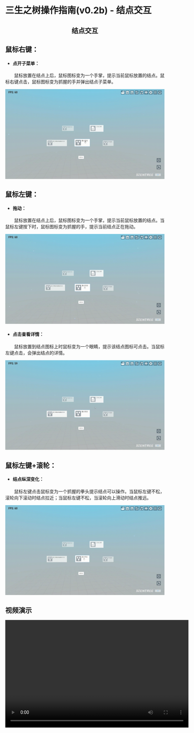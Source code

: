 # 三生之树操作指南(v0.2b) - 结点交互

## <div style="text-align:center">结点交互</div>

## 鼠标右键：

* #### 点开子菜单：

&emsp;&emsp;鼠标放置在结点上后，鼠标图标变为一个手掌，提示当前鼠标放置的结点。鼠标右键点击，鼠标图标变为抓握的手并弹出结点子菜单。

![点开子菜单](images/NodeInteraction/OpenSonMenu.gif)

## 鼠标左键：

* #### 拖动：

&emsp;&emsp;鼠标放置在结点上后，鼠标图标变为一个手掌，提示当前鼠标放置的结点。当鼠标左键按下时，鼠标图标变为抓握的手，提示当前结点正在拖动。

![点开子菜单](images/NodeInteraction/Drag.gif)

* #### 点击查看详情：

&emsp;&emsp;鼠标放置到结点图标上时鼠标变为一个眼睛，提示该结点图标可点击。当鼠标左键点击，会弹出结点的详情。

![点击查看详情](images/NodeInteraction/ViewDetails.gif)

## 鼠标左键+滚轮：

* #### 结点纵深变化：

&emsp;&emsp;鼠标左键点击鼠标变为一个抓握的拳头提示结点可以操作。当鼠标左键不松，滚轮向下滚动时结点拉近；当鼠标左键不松，当滚轮向上滑动时结点推远。

![结点纵深变化](images/NodeInteraction/LookInDepth.gif)
## 视频演示

<video width="580" height="340" controls>
  <source src="../videos/video2.mp4" type="video/mp4">
  Your browser does not support the video tag.
</video>
